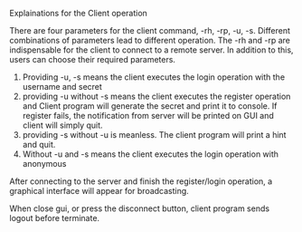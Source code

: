 Explainations for the Client operation

There are four parameters for the client command, -rh, -rp, -u, -s. Different combinations of parameters lead to different operation. The -rh and -rp are indispensable for the client to connect to a remote server. In addition to this, users can choose their required parameters.

1. Providing -u, -s means the client executes the login operation with the username and secret
2. providing -u without -s means the client executes the register operation and Client program will generate the secret and print it to console. If register fails, the notification from server will be printed on GUI and client will simply quit.
3. providing -s without -u is meanless. The client program will print a hint and quit.
4. Without -u and -s means the client executes the login operation with anonymous

After connecting to the server and finish the register/login operation, a graphical interface will appear for broadcasting.

When close gui, or press the disconnect button, client program sends logout before terminate.


